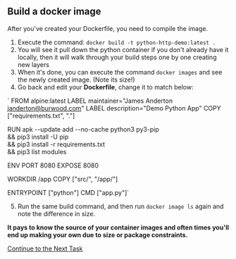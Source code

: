 ## Build a docker image
After you've created your Dockerfile, you need to compile the image.

 1. Execute the command: `docker build -t python-http-demo:latest .`
 2. You will see it pull down the python container if you don't already have it locally, then it will walk through your build steps one by one creating new layers
 3. When it's done, you can execute the command `docker images` and see the newly created image. (Note its size!)
 4. Go back and edit your **Dockerfile**, change it to match below:

   ` FROM alpine:latest
   LABEL maintainer="James Anderton <janderton@burwood.com>"
   LABEL description="Demo Python App"
COPY ["requirements.txt", "."]

RUN apk --update add --no-cache python3 py3-pip \
&& pip3 install -U pip \
&& pip3 install -r requirements.txt \
&& pip3 list modules

ENV PORT 8080
EXPOSE 8080

WORKDIR /app
COPY ["src/", "/app/"]

ENTRYPOINT ["python"]
CMD ["app.py"]`

 5. Run the same build command,  and then run `docker image ls` again and note the difference in size.

**It pays to know the source of your container images and often times you'll end up making your own due to size or package constraints.**

[Continue to the Next Task](https://github.com/Burwood/containers101/blob/master/containers_lab/task_6.md)
